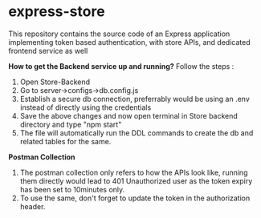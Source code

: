 # express-store
This repository contains the source code of an Express application implementing token based authentication, with store APIs, and dedicated frontend service as well

**How to get the Backend service up and running?**
Follow the steps : 

1. Open Store-Backend
2. Go to server->configs->db.config.js
3. Establish a secure db connection, preferrably would be using an .env instead of directly using the credentials
4. Save the above changes and now open terminal in Store backend directory and type "npm start"
5. The file will automatically run the DDL commands to create the db and related tables for the same.

**Postman Collection**
1. The postman collection only refers to how the APIs look like, running them directly would lead to 401 Unauthorized user as the token expiry has been set to 10minutes only.
2. To use the same, don't forget to update the token in the authorization header.
